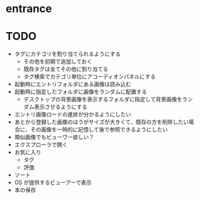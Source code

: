 # entrance

# TODO
- タグにカテゴリを割り当てられるようにする
    - その他を初期で追加しておく
    - 既存タグは全てその他に割り当てる
    - タグ検索でカテゴリ単位にアコーディオンパネルにする
- 起動時にエントリフォルダにある画像は読み込む
- 起動時に指定したフォルダに画像をランダムに配置する
    - デスクトップの背景画像を表示するフォルダに指定して背景画像をランダム表示させるようにする
- エントリ画像ロードの進捗が分かるようにしたい
- あとから登録した画像のほうがサイズが大きくて、既存の方を削除したい場合に、その画像を一時的に記憶して後で参照できるようにしたい
- 類似画像でもビューワー欲しい？
- エクスプローラで開く
- お気に入り
    - タグ
    - 評価
- ソート
- OS が提供するビューアーで表示
- 本の保存
